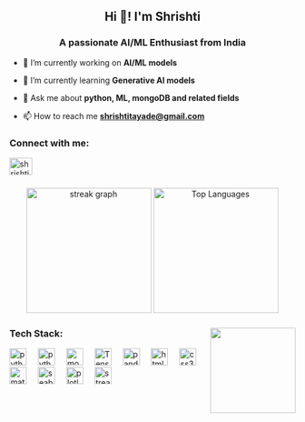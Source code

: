 <h2 align="center">Hi 👋! I'm Shrishti</h2>
<h3 align="center">A passionate AI/ML Enthusiast from India</h3>

- 🔭 I’m currently working on **AI/ML models**

- 🌱 I’m currently learning **Generative AI models**

- 💬 Ask me about **python, ML, mongoDB and related fields**

- 📫 How to reach me **shrishtitayade@gmail.com**

<h3 align="left">Connect with me:</h3>
<p align="left">
<a href="https://linkedin.com/in/shrishti tayde" target="blank"><img align="center" src="https://raw.githubusercontent.com/rahuldkjain/github-profile-readme-generator/master/src/images/icons/Social/linked-in-alt.svg" alt="shrishti tayde" height="30" width="40" /></a>
</p>

###

<div align="center">
  <img src="https://streak-stats.demolab.com?user=Shrii0807&locale=en&mode=daily&theme=dark&hide_border=false&border_radius=5&order=3" height="220" alt="streak graph"  />
  <img src="https://github-readme-stats.vercel.app/api/top-langs/?username=Shrii0807&theme=dark&hide_border=false&border_radius=5&order=3" height="220" alt="Top Languages" />
</div>

###

<img align="right" height="150" src="https://i.pinimg.com/originals/b5/60/f5/b560f54a3552617da0a113f008443add.gif" />

###

<h3 align="left">Tech Stack:</h3>
<div align="left">
  <img src="https://cdn.jsdelivr.net/gh/devicons/devicon/icons/python/python-original.svg" height="30" alt="python logo" />
  <img width="12" />
  <img src="https://upload.wikimedia.org/wikipedia/commons/3/38/Jupyter_logo.svg" height="30" alt="python logo" />
  <img width="12" />
  <img src="https://w7.pngwing.com/pngs/956/695/png-transparent-mongodb-original-wordmark-logo-icon-thumbnail.png" height="30" alt="mongoDB logo" />
  <img width="12" />
  <img src="https://upload.wikimedia.org/wikipedia/commons/a/ab/TensorFlow_logo.svg" height="30" alt="TensorFlow logo" />
  <img width="12" />
  <img src="https://upload.wikimedia.org/wikipedia/commons/e/ed/Pandas_logo.svg" height="30" alt="pandas logo" />
  <img width="12" />
  <img src="https://cdn.jsdelivr.net/gh/devicons/devicon/icons/html5/html5-original.svg" height="30" alt="html5 logo" />
  <img width="12" />
  <img src="https://cdn.jsdelivr.net/gh/devicons/devicon/icons/css3/css3-original.svg" height="30" alt="css3 logo" />
  <img width="12" />
  <img src="https://seeklogo.com/images/M/matplotlib-logo-7676870AC0-seeklogo.com.png" height="30" alt="matplotlib logo" />
  <img width="12" />
  <img src="https://cdn.worldvectorlogo.com/logos/seaborn-1.svg" height="30" alt="seaborn logo" />
  <img width="12" />
  <img src="https://encrypted-tbn0.gstatic.com/images?q=tbn:ANd9GcRD9-q7eHUAjLQ3mBCHSQP1Gr8wF3xZf5a8Nt1d80onl1cWBq8LfOu3o_8MhLJeXBHofN8&usqp=CAU" height="30" alt="plotly logo" />
  <img width="12" />
  <img src="https://streamlit.io/images/brand/streamlit-mark-color.png" height="30" alt="streamlit logo" />
</div>


###

<br clear="both">


###
